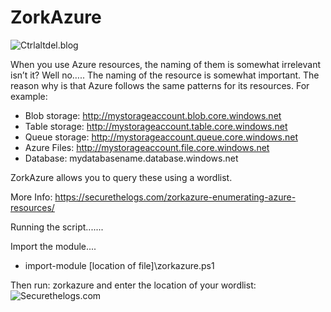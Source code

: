 # ZorkAzure
![Ctrlaltdel.blog](https://ctrla1tdel.files.wordpress.com/2019/04/cropped-thumb-1920-865098.jpg)

When you use Azure resources, the naming of them is somewhat irrelevant isn’t it? Well no…..
The naming of the resource is somewhat important. The reason why is that Azure follows the same patterns for its resources. For example: 

- Blob storage: http://mystorageaccount.blob.core.windows.net
- Table storage: http://mystorageaccount.table.core.windows.net
- Queue storage: http://mystorageaccount.queue.core.windows.net
- Azure Files: http://mystorageaccount.file.core.windows.net
- Database: mydatabasename.database.windows.net

ZorkAzure allows you to query these using a wordlist. 

More Info: https://securethelogs.com/zorkazure-enumerating-azure-resources/

Running the script.......

Import the module.... 
- import-module [location of file]\zorkazure.ps1

Then run: zorkazure and enter the location of your wordlist:
![Securethelogs.com](https://ctrla1tdel.files.wordpress.com/2019/12/image-16.png)


